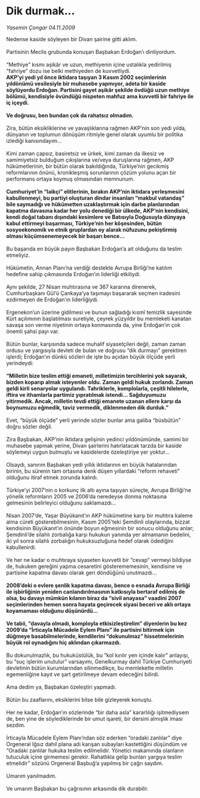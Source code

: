 # Dik durmak...

*Yasemin Çongar 04.11.2009*

<div class="taraf_structure_2col_1zq">
<div class="margen_n">



 <p>Nedense kaside söyleyen bir Divan şairine gitti aklım. <br/><br/>Partisinin Meclis grubunda konuşan Başbakan Erdoğan’ı dinliyordum. <br/><br/>“Methiye” kısmı aşikâr ve uzun, methiyenin içine ustalıkla yedirilmiş “fahriye” dozu ise belki methiyeden de kuvvetliydi. <b><br/>AKP’yi yedi yıl önce iktidara taşıyan 3 Kasım 2002 seçimlerinin yıldönümü vesilesiyle bir muhasebe yapmıyor, adeta bir kaside söylüyordu Erdoğan. Partisini gayet aşikâr şekilde övdüğü uzun methiye bölümü, kendisiyle övündüğü nispeten mahfuz ama kuvvetli bir fahriye ile iç içeydi. <br/><br/>Ve doğrusu, ben bundan çok da rahatsız olmadım.</b> <br/><br/>Zira, bütün eksikliklerine ve yavaşlıklarına rağmen AKP’nin son yedi yılda, dünyanın ve toplumun dönüşüm ritmiyle genel olarak uyumlu bir politika izlediği kanısındayım... <br/><br/>Kimi zaman çapsız, basiretsiz ve ürkek, kimi zaman da ilkesiz ve samimiyetsiz bulduğum çıkışlarına ve/veya duruşlarına rağmen, AKP hükümetlerinin, bir bütün olarak bakıldığında, Türkiye’nin gecikmiş reformlarının önünü, kronikleşmiş sorunlarının çözüm yolunu açan bir performans ortaya koymuş olmasından memnunum.<b> <br/><br/>Cumhuriyet’in “laikçi” elitlerinin, bırakın AKP’nin iktidara yerleşmesini kabullenmeyi, bu partiyi oluşturan dindar insanları “makbul vatandaş” bile saymadığı ve hükümetten uzaklaştırmak için darbe planlarından kapatma davasına kadar her yolu denediği bir ülkede, AKP’nin kendisini, kendi doğal tabanı dışındaki kesimlere ve Batısıyla Doğusuyla dünyaya kabul ettirmeyi başarması, Türkiye’nin her köşesinden, bütün sosyoekonomik ve etnik gruplardan oy alarak nüfuzunu pekiştirmiş olması küçümsenemeyecek bir başarı bence...</b> <br/><br/>Bu başarıda en büyük payın Başbakan Erdoğan’a ait olduğunu da teslim etmeliyiz. <br/><br/>Hükümetin, Annan Planı’na verdiği destekte Avrupa Birliği’ne katılım hedefine sahip çıkmasında Erdoğan’ın liderliği etkiliydi. <br/><br/>Aynı şekilde, 27 Nisan muhtırasına ve 367 kararına direnerek, Cumhurbaşkanı Gül’ü Çankaya’ya taşımayı başararak seçmen iradesini ezdirmeyen de Erdoğan’ın liderliğiydi. <br/><br/>Ergenekon’un üzerine gidilmesi ve bunun sağladığı kısmî temizlik sayesinde Kürt açılımının başlatılması suretiyle, çeyrek yüzyıldır bu memleketi kanatan savaşa son verme niyetinin ortaya konmasında da, yine Erdoğan’ın çok önemli şahsi payı var. <br/><br/>Bütün bunlar, karşısında sadece muhalif siyasetçileri değil, zaman zaman ordusu ve yargısıyla devleti de bulan ve doğrusu “dik durmayı” gerektiren işlerdi; Erdoğan’ın dünkü sözleri de işte bu açıdan büyük ölçüde yerli yerindeydi:<b> <br/><br/>“Milletin bize teslim ettiği emaneti, milletimizin tercihlerini yok sayarak, bizden koparıp almak isteyenler oldu. Zaman geldi hukuk zorlandı. Zaman geldi kirli senaryolar uygulandı. Tahriklerle, komplolarla, çeşitli hilelerle, iftira ve ithamlarla partimiz yıpratılmak istendi... Sağduyumuzu yitirmedik. Ancak, milletin tevdi ettiği emanete uzanan ellere karşı da boynumuzu eğmedik, taviz vermedik, diklenmeden dik durduk.”</b> <br/><br/>Evet, “büyük ölçüde” yerli yerinde sözler bunlar ama galiba “büsbütün” doğru sözler değil. <br/><br/>Zira Başbakan, AKP’nin iktidara gelişinin yedinci yıldönümünde, samimi bir muhasebe yapmak yerine, Divan şairlerini hatırlatacak tarzda bir kaside söylemeyi uygun bulmuştu ve kasidelerde özeleştiriye yer yoktur... <br/><br/>Olsaydı, sanırım Başbakan yedi yıllık iktidarının en büyük hatalarından birinin, bu sürenin tam ortasına denk düşen yıllardaki “reform rehaveti” olduğunu itiraf etmek zorunda kalırdı. <br/><br/>Türkiye’yi 2007’nin o korkunç ilk altı ayına taşıyan süreçte, Avrupa Birliği’ne yönelik reformların 2005 ve 2006’da neredeyse donma noktasına gelmesinin belirleyici olduğunu saklamazdı... <br/><br/>Nisan 2007’de, Yaşar Büyükanıt’ın AKP hükümetine karşı bir muhtıra kaleme alma cüreti gösterebilmesinin, Kasım 2005’teki Şemdinli olaylarında, bizzat kendisinin Büyükanıt’ın önünde boyun eğmesinin bir sonucu olduğunu anlar; Şemdinli’de silahlı zorbalığa karşı hukukun yanında yer almamanın bedelini, iki yıl sonra silahlı zorbalığın hukuksuzluğuna hedef olarak ödediğini kabullenirdi. <br/><br/>Ve her ne kadar o muhtıraya siyaseten kuvvetli bir “cevap” vermeyi bildiyse de, hukuken gereğini yapma cesaretini gösterememesinin, kendisine ve partisine kapatma davası olarak geri döndüğünü unutmazdı... <b><br/><br/>2008’deki o evlere şenlik kapatma davası, bence o esnada Avrupa Birliği ile işbirliğinin yeniden canlandırılmasının katkısıyla bertaraf edilmiş de olsa, bu davayı mümkün kılanın biraz da “sivil anayasa” vaadini 2007 seçimlerinden hemen sonra hayata geçirecek siyasi beceri ve aklı ortaya koyamaması olduğunu düşünürdü... <br/><br/>Ve tabii, “davayla olmadı, komployla etkisizleştirelim” diyenlerin bu kez 2009’da “İrticayla Mücadele Eylem Planı” ile partisini bitirmek için düğmeye basabilmelerinde, kendilerini “dokunulmaz” hissetmelerinin büyük rol oynadığını hiç aklından çıkarmazdı.</b> <br/><br/>Bu dokunulmazlık, bu hukuküstülük, bu “kol kırılır yen içinde kalır” anlayışı, bu “suç işlerim unutulur” varsayımı, Genelkurmay dahil Türkiye Cumhuriyeti devletinin bütün kurumlarından silinmedikçe, bu memlekette milletin egemenliğine kayıt ve şart getirilmeye devam edeceğini bilirdi. <br/><br/>Ama dedim ya, Başbakan özeleştiri yapmadı. <br/><br/>Bütün bu zaaflarını, eksiklerini bilse bile gizleyerek konuştu. <br/><br/>Her ne kadar, Erdoğan’ın sözlerinde “bir daha asla” kararlılığı işitmediysem de, ben yine de söylediklerinde bir umut işareti, bir dersini almışlık iması sezdim. <br/><br/>İrticayla Mücadele Eylem Planı’ndan söz ederken “oradaki zanlılar” diye Orgeneral Iğsız dahil plana adı karışan subayları kastettiğini düşündüm ve “Oradaki zanlılar hukuka teslim edilmelidir. Yönetici makamında olanların tutuculuk içine girmemesi gerekir. Rahatlıkla gelip bunları yargıya teslim etmelidir” sözünü Orgeneral Başbuğ’a yapılmış bir çağrı saydım. <br/><br/>Umarım yanılmadım. <br/><br/>Ve umarım Başbakan bu çağrısının arkasında dik durabilir.</p>
<br/>
<br/>
<br/>



<br/>


<div id="taraf_not">
</div>

</div>


</div>
